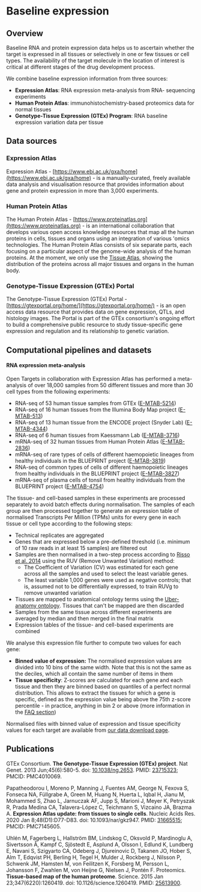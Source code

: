# Baseline expression

## Overview

Baseline RNA and protein expression data helps us to ascertain whether the target is expressed in all tissues or selectively in one or few tissues or cell types. The availability of the target molecule in the location of interest is critical at different stages of the drug development process.

We combine baseline expression information from three sources:

* **Expression Atlas**: RNA expression meta-analysis from RNA- sequencing experiments
* **Human Protein Atlas**: immunohistochemistry-based proteomics data for normal tissues
* **Genotype-Tissue Expression (GTEx) Program**: RNA baseline expression variation data per tissue

## Data sources

### Expression Atlas

Expression Atlas - [https://www.ebi.ac.uk/gxa/home](https://www.ebi.ac.uk/gxa/home) - is a manually-curated, freely available data analysis and visualisation resource that provides information about gene and protein expression in more than 3,000 experiments.

### Human Protein Atlas

The Human Protein Atlas - [https://www.proteinatlas.org](https://www.proteinatlas.org) - is an international collaboration that develops various open access knowledge resources that map all the human proteins in cells, tissues and organs using an integration of various 'omics technologies. The Human Protein Atlas consists of six separate parts, each focusing on a particular aspect of the genome-wide analysis of the human proteins. At the moment, we only use the [Tissue Atlas](https://www.proteinatlas.org/humanproteome/tissue), showing the distribution of the proteins across all major tissues and organs in the human body.

### Genotype-Tissue Expression (GTEx) Portal

The Genotype-Tissue Expression (GTEx) Portal - [https://gtexportal.org/home/](https://gtexportal.org/home/) - is an open access data resource that provides data on gene expression, QTLs, and histology images. The Portal is part of the GTEx consortium's ongoing effort to build a comprehensive public resource to study tissue-specific gene expression and regulation and its relationship to genetic variation.

## Computational pipelines and datasets

#### RNA expression meta-analysis

Open Targets in collaboration with Expression Atlas has performed a meta-analysis of over 18,000 samples from 50 different tissues and more than 30 cell types from the following experiments:

* RNA-seq of 53 human tissue samples from GTEx ([E-MTAB-5214](https://www.ebi.ac.uk/gxa/experiments/E-MTAB-5214/Results))
* RNA-seq of 16 human tissues from the Illumina Body Map project ([E-MTAB-513](https://www.ebi.ac.uk/gxa/experiments/E-MTAB-513/Results))
* RNA-seq of 13 human tissue from the ENCODE project (Snyder Lab) ([E-MTAB-4344](https://www.ebi.ac.uk/gxa/experiments/E-MTAB-4344/Results))
* RNA-seq of 6 human tissues from Kaessmann Lab ([E-MTAB-3716](https://www.ebi.ac.uk/gxa/experiments/E-MTAB-3716/Results))
* mRNA-seq of 32 human tissues from Human Protein Atlas ([E-MTAB-2836](https://www.ebi.ac.uk/gxa/experiments/E-MTAB-2836/Results))
* mRNA-seq of rare types of cells of different haemopoietic lineages from healthy individuals in the BLUEPRINT project ([E-MTAB-3819](https://www.ebi.ac.uk/gxa/experiments/E-MTAB-3819/Results))
* RNA-seq of common types of cells of different haemopoietic lineages from healthy individuals in the BLUEPRINT project ([E-MTAB-3827](https://www.ebi.ac.uk/gxa/experiments/E-MTAB-3827/Results))
* mRNA-seq of plasma cells of tonsil from healthy individuals from the BLUEPRINT project ([E-MTAB-4754](https://www.ebi.ac.uk/gxa/experiments/E-MTAB-4754/Results))

The tissue- and cell-based samples in these experiments are processed separately to avoid batch effects during normalisation. The samples of each group are then processed together to generate an expression table of normalised Transcripts Per Million (TPMs) units for every gene in each tissue or cell type according to the following steps:

* Technical replicates are aggregated
* Genes that are expressed below a pre-defined threshold (i.e. minimum of 10 raw reads in at least 15 samples) are filtered out
* Samples are then normalised in a two-step process according to [Risso et al. 2014](https://europepmc.org/article/MED/25150836) using the RUV (Remove Unwanted Variation) method:
  * The Coefficient of Variation (CV) was estimated for each gene across all the samples and used to select the least variable genes.
  * The least variable 1,000 genes were used as negative controls; that is, assumed not to be differentially expressed, to train RUVg to remove unwanted variation
* Tissues are mapped to anatomical ontology terms using the [Uber-anatomy ontology](https://www.ebi.ac.uk/ols/ontologies/uberon). Tissues that can't be mapped are then discarded
* Samples from the same tissue across different experiments are averaged by median and then merged in the final matrix
* Expression tables of the tissue- and cell-based experiments are combined

We analyse this expression file further to compute two values for each gene:

* **Binned value of expression:** The normalised expression values are divided into 10 bins of the same width. Note that this is not the same as the deciles, which all contain the same number of items in them
* **Tissue specificity**: Z-scores are calculated for each gene and each tissue and then they are binned based on quantiles of a perfect normal distribution. This allows to extract the tissues for which a gene is specific, defined as the expression value being above the 75th z-score percentile - in practice, anything in bin 2 or above (more information in the [FAQ section](https://docs.targetvalidation.org/faq/tissue-specificity))

Normalised files with binned value of expression and tissue specificity values for each target are available from [our data download page](https://platform.opentargets.org/downloads).

## Publications

GTEx Consortium. **The Genotype-Tissue Expression (GTEx) project**. Nat Genet. 2013 Jun;45(6):580-5. doi: [10.1038/ng.2653](https://doi.org/10.1038/ng.2653). PMID: [23715323](https://pubmed.ncbi.nlm.nih.gov/23715323/); PMCID: PMC4010069.

Papatheodorou I, Moreno P, Manning J, Fuentes AM, George N, Fexova S, Fonseca NA, Füllgrabe A, Green M, Huang N, Huerta L, Iqbal H, Jianu M, Mohammed S, Zhao L, Jarnuczak AF, Jupp S, Marioni J, Meyer K, Petryszak R, Prada Medina CA, Talavera-López C, Teichmann S, Vizcaino JA, Brazma A. **Expression Atlas update: from tissues to single cells**. Nucleic Acids Res. 2020 Jan 8;48(D1):D77-D83. doi: 10.1093/nar/gkz947. PMID: [31665515](https://pubmed.ncbi.nlm.nih.gov/31665515/); PMCID: PMC7145605.

Uhlén M, Fagerberg L, Hallström BM, Lindskog C, Oksvold P, Mardinoglu A, Sivertsson Å, Kampf C, Sjöstedt E, Asplund A, Olsson I, Edlund K, Lundberg E, Navani S, Szigyarto CA, Odeberg J, Djureinovic D, Takanen JO, Hober S, Alm T, Edqvist PH, Berling H, Tegel H, Mulder J, Rockberg J, Nilsson P, Schwenk JM, Hamsten M, von Feilitzen K, Forsberg M, Persson L, Johansson F, Zwahlen M, von Heijne G, Nielsen J, Pontén F. Proteomics. **Tissue-based map of the human proteome**. Science. 2015 Jan 23;347(6220):1260419. doi: 10.1126/science.1260419. PMID: [25613900](https://pubmed.ncbi.nlm.nih.gov/25613900/).
